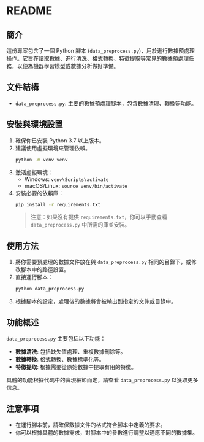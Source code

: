 # README

## 簡介

這份專案包含了一個 Python 腳本 (`data_preprocess.py`)，用於進行數據預處理操作。它旨在讀取數據、進行清洗、格式轉換、特徵提取等常見的數據預處理任務，以便為機器學習模型或數據分析做好準備。

## 文件結構

- `data_preprocess.py`: 主要的數據預處理腳本，包含數據清理、轉換等功能。

## 安裝與環境設置

1. 確保你已安裝 Python 3.7 以上版本。
2. 建議使用虛擬環境來管理依賴。
   ```bash
   python -m venv venv
   ```
3. 激活虛擬環境：
   - Windows: `venv\Scripts\activate`
   - macOS/Linux: `source venv/bin/activate`
4. 安裝必要的依賴庫：
   ```bash
   pip install -r requirements.txt
   ```
   > 注意：如果沒有提供 `requirements.txt`，你可以手動查看 `data_preprocess.py` 中所需的庫並安裝。

## 使用方法

1. 將你需要預處理的數據文件放在與 `data_preprocess.py` 相同的目錄下，或修改腳本中的路徑設置。
2. 直接運行腳本：
   ```bash
   python data_preprocess.py
   ```
3. 根據腳本的設定，處理後的數據將會被輸出到指定的文件或目錄中。

## 功能概述

`data_preprocess.py` 主要包括以下功能：

- **數據清洗**: 包括缺失值處理、重複數據刪除等。
- **數據轉換**: 格式轉換、數據標準化等。
- **特徵提取**: 根據需要從原始數據中提取有用的特徵。

具體的功能根據代碼中的實現細節而定，請查看 `data_preprocess.py` 以獲取更多信息。

## 注意事項

- 在運行腳本前，請確保數據文件的格式符合腳本中定義的要求。
- 你可以根據具體的數據需求，對腳本中的參數進行調整以適應不同的數據集。
